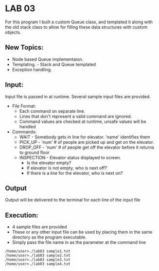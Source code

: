 # LAB 03 
For this program I built a custom Queue class, and templated it along with the old stack class to allow for filling these data structures with custom objects. 

## New Topics:
* Node based Queue implementaion.
* Templating. - Stack and Queue templated
* Exception handling.

## Input:
Input file is passed in at runtime. Several sample input files are provided.
* File Format:
  * Each command on separate line.
  * Lines that don't represent a valid command are ignored.
  * Command values are checked at runtime, unsafe values will be handled
* Commands:
  * WAIT <name> - Somebody gets in line for elevator. 'name' identifies them
  * PICK_UP <num> - 'num' # of people are picked up and get on the elevator.
  * DROP_OFF <num> - 'num' # of people get off the elevator before it returns to ground floor 
  * INSPECTION - Elevator status displayed to screen. 
    * Is the elevator empty?
    * If elevator is not empty, who is next off?
    * If there is a line for the elevator, who is next on?

## Output
Output will be delivered to the terminal for each line of the input file

## Execution:
* 4 sample files are provided
* These or any other input file can be used by placing them in the same directory as the program executable.
* Simply pass the file name in as the parameter at the command line
```
/home/user>./lab03 sample1.txt
/home/user>./lab03 sample2.txt
/home/user>./lab03 sample3.txt
/home/user>./lab03 sample4.txt
```

